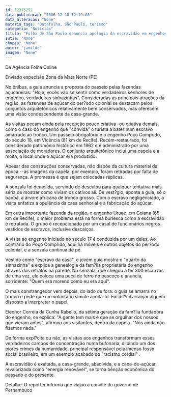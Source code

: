 ```yaml
---
id: 12375252
data_publicacao: "2006-12-18 12:19:00"
data_alteracao: "None"
materia_tags: "Datafolha, São Paulo, turismo"
categoria: "Notícias"
titulo: "Folha de São Paulo denuncia apologia da escravidão em engenhos que oferecem turismo rural na Mata Norte de PE"
sutia: "None"
chapeu: "None"
autor: "jamildo"
imagem: "None"
---
```

<p>Da Ag&ecirc;ncia Folha Online</p>

<p>Enviado especial &agrave; Zona da Mata Norte (PE)</p>

<p>No &ocirc;nibus, a guia anuncia a proposta do passeio pelas fazendas a&ccedil;ucareiras: "Hoje, voc&ecirc;s v&atilde;o se sentir como verdadeiros senhores de engenho, verdadeiras sinhazinhas". Consideradas as principais atra&ccedil;&otilde;es da regi&atilde;o, as fazendas de a&ccedil;&uacute;car do per?odo colonial se destacam pelos conjuntos arquitet&ocirc;nicos relativamente bem conservados, mas oferecem uma vis&atilde;o condescendente da casa-grande.</p>

<p>As visitas pecam ainda pela recep&ccedil;&atilde;o pouco criativa -ou criativa demais, como o caso do engenho que "convida" o turista a bater num escravo amarrado ao tronco. Um passeio obrigat&oacute;rio &eacute; o engenho Po&ccedil;o Comprido, do s&eacute;culo 18, em Vic&ecirc;ncia (81 km de Recife). Rec&eacute;m-restaurado, foi considerado patrim&ocirc;nio hist&oacute;rico em 1962 e &eacute; administrado por uma associa&ccedil;&atilde;o de moradores. O conjunto arquitet&ocirc;nico inclui uma capela e a moita, o local onde o a&ccedil;&uacute;car era produzido.</p>

<p>Apesar das constru&ccedil;&otilde;es conservadas, n&atilde;o disp&otilde;e da cultura material da &eacute;poca --as imagens da capela, por exemplo, foram retiradas por falta de seguran&ccedil;a. A promessa &eacute; que sejam colocadas r&eacute;plicas.</p>

<p>A senzala foi demolida, servindo de desculpa para qualquer tentativa mais s&eacute;ria de mostrar como viviam os cativos ali. De vest?gio, aponta a guia, s&oacute; o baob&aacute;, a &aacute;rvore africana de tronco grosso. Com o escravo negligenciado, a visita enfatiza a opul&ecirc;ncia da casa senhorial e a fabrica&ccedil;&atilde;o do a&ccedil;&uacute;car.</p>

<p>Em outra importante fazenda da regi&atilde;o, o engenho Urua&eacute;, em Goiana (65 km de Recife), o maior problema est&aacute; na forma burlesca como a escravid&atilde;o &eacute; retratada. O grupo &eacute; recepcionado por um casal de funcion&aacute;rios negros vestidos de escravos, inclusive descal&ccedil;os.</p>

<p>A visita ao engenho iniciado no s&eacute;culo 17 &eacute; conduzida por um deles. Ao contr&aacute;rio do Po&ccedil;o Comprido, aqui h&aacute; m&oacute;veis e outros objetos do per?odo colonial, e a senzala continua de p&eacute;.</p>

<p>Vestido como "escravo da casa", o jovem guia mostra o "quarto da sinhazinha" e explica a genealogia da fam?lia propriet&aacute;ria do engenho atrav&eacute;s dos retratos na parede. Na senzala, que chegou a ter 300 escravos de uma vez, ele coloca uma pe&ccedil;a de ferro no pesco&ccedil;o e anuncia, sorridente: "Quem era moreno como eu era aqui".</p>

<p>O mais constrangedor vem depois, do lado de fora: o guia se amarra no tronco e pede que um volunt&aacute;rio simule a&ccedil;oit&aacute;-lo. Foi dif?cil arranjar algu&eacute;m disposto a interpretar o papel.</p>

<p>Eleonor Correia da Cunha Rabello, da s&eacute;tima gera&ccedil;&atilde;o da fam?lia fundadora do engenho, se explica: "A gente tem mais &eacute; que se orgulhar dos nossos que vieram antes", afirmou aos visitantes, dentro da capela. "N&oacute;s ainda n&atilde;o fizemos nada."</p>

<p>De forma expl?cita ou n&atilde;o, as visitas aos engenhos transformam esses verdadeiros campos de concentra&ccedil;&atilde;o numa bufonaria, diluindo um dos piores crimes da humanidade, principal respons&aacute;vel pela imenso fosso social brasileiro, em um exemplo acabado do "racismo cordial" .</p>

<p>A escravid&atilde;o &eacute; exaltada, a casa-grande, absolvida, e a cana-de-a&ccedil;&uacute;car, revalorizada como "energia renov&aacute;vel", se torna b&ecirc;n&ccedil;&atilde;o econ&ocirc;mica do passado e do presente.</p>

<p>Detalhe: O rep&oacute;rter informa que viajou a convite do governo de Pernambuco</p>
